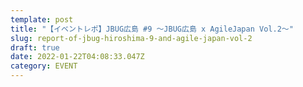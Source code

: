 ```yaml
---
template: post
title: "【イベントレポ】JBUG広島 #9 〜JBUG広島 x AgileJapan Vol.2〜"
slug: report-of-jbug-hiroshima-9-and-agile-japan-vol-2
draft: true
date: 2022-01-22T04:08:33.047Z
category: EVENT
---
```

## 

## 

## 